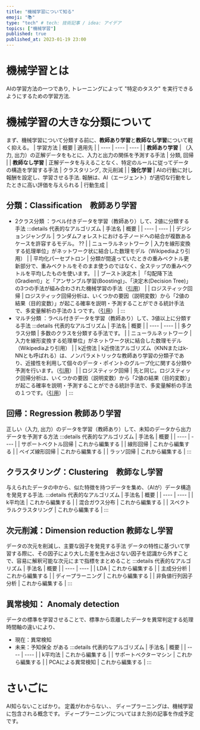 ```yaml
---
title: "機械学習について知る"
emoji: "📚"
type: "tech" # tech: 技術記事 / idea: アイデア
topics: ["機械学習"]
published: true
published_at: 2023-01-19 23:00
---
```


# 機械学習とは
AIの学習方法の一つであり, トレーニングによって "特定のタスク" を実行できるようにするための学習方法.

# 機械学習の大きな分類について
まず、機械学習について分類する前に、**教師あり学習**と**教師なし学習**について軽く抑える。
| 学習方法 | 概要 | 適用先 |
| ---- | ---- | ---- |
| **教師あり学習** | （入力, 出力）の正解データをもとに、入力と出力の関係を予測する手法 | 分類, 回帰 |
| **教師なし学習** | 正解データを与えることなく、特定のルールに従ってデータの構造を学習する手法 | クラスタリング, 次元削減 |
| **強化学習** | AIの行動に対し報酬を設定し、学習させる手法. 報酬は、AI（エージェント）が適切な行動をしたときに高い評価を与えられる | 行動生成 |

## 分類：Classification　教師あり学習
- 2クラス分類
    ：ラベル付きデータを学習（教師あり）して、2値に分類する手法
:::details 代表的なアルゴリズム
| 手法名 | 概要 |
| ---- | ---- |
| デジションジャングル | ランダムフォレストにおける子ノードへの結合が複数あるケースを許容するモデル。 ?? |
| ニューラルネットワーク | 入力を線形変換する処理単位」がネットワーク状に結合した数理モデル（Wikipediaより引用） |
| 平均化パーセプトロン | 分類が間違っていたときの重みベクトル更新部分で、重みベクトルをそのまま使うのではなく、全ステップの重みベクトルを平均したものを使います。 |
| ブースト決定木 | 「勾配降下法(Gradient)」と「アンサンブル学習(Boosting)」、「決定木(Decision Tree)」の3つの手法が組み合わされた機械学習の手法（[引用](https://qiita.com/kuroitu/items/57425380546f7b9ed91c)） |
| ロジスティック回帰 | ロジスティック回帰分析は、いくつかの要因（説明変数）から「2値の結果（目的変数）」が起こる確率を説明・予測することができる統計手法で、多変量解析の手法の１つです。（[引用](https://gmo-research.jp/research-column/logistic-regression-analysis#:~:text=%E3%83%AD%E3%82%B8%E3%82%B9%E3%83%86%E3%82%A3%E3%83%83%E3%82%AF%E5%9B%9E%E5%B8%B0%E5%88%86%E6%9E%90%E3%81%AF%E3%80%81%E3%81%84%E3%81%8F%E3%81%A4%E3%81%8B%E3%81%AE%E8%A6%81%E5%9B%A0%EF%BC%88%E8%AA%AC%E6%98%8E%E5%A4%89%E6%95%B0%EF%BC%89%E3%81%8B%E3%82%89%E3%80%8C2%E5%80%A4%E3%81%AE%E7%B5%90%E6%9E%9C%EF%BC%88%E7%9B%AE%E7%9A%84%E5%A4%89%E6%95%B0%EF%BC%89%E3%80%8D%E3%81%8C%E8%B5%B7%E3%81%93%E3%82%8B%E7%A2%BA%E7%8E%87%E3%82%92%E8%AA%AC%E6%98%8E%E3%83%BB%E4%BA%88%E6%B8%AC%E3%81%99%E3%82%8B%E3%81%93%E3%81%A8%E3%81%8C%E3%81%A7%E3%81%8D%E3%82%8B%E7%B5%B1%E8%A8%88%E6%89%8B%E6%B3%95%E3%81%A7%E3%80%81%E5%A4%9A%E5%A4%89%E9%87%8F%E8%A7%A3%E6%9E%90%E3%81%AE%E6%89%8B%E6%B3%95%E3%81%AE%EF%BC%91%E3%81%A4%E3%81%A7%E3%81%99%E3%80%82)） |
:::
- マルチ分類
    ：ラベル付きデータを学習（教師あり）して、3値以上に分類する手法
:::details 代表的なアルゴリズム
| 手法名 | 概要 |
| ---- | ---- |
| 多クラス分類 | 多数のクラスを分類する手法です。 |
| ニューラルネットワーク | 入力を線形変換する処理単位」がネットワーク状に結合した数理モデル（Wikipediaより引用） |
| k近傍法 | k近傍法アルゴリズム（KNNまたはk-NNとも呼ばれる）は、ノンパラメトリックな教師あり学習の分類子であり、近接性を利用して個々のデータ・ポイントのグループ化に関する分類や予測を行います。（[引用](https://www.ibm.com/jp-ja/topics/knn)）  |
| ロジスティック回帰 | 先と同じ。ロジスティック回帰分析は、いくつかの要因（説明変数）から「2値の結果（目的変数）」が起こる確率を説明・予測することができる統計手法で、多変量解析の手法の１つです。（[引用](https://gmo-research.jp/research-column/logistic-regression-analysis#:~:text=%E3%83%AD%E3%82%B8%E3%82%B9%E3%83%86%E3%82%A3%E3%83%83%E3%82%AF%E5%9B%9E%E5%B8%B0%E5%88%86%E6%9E%90%E3%81%AF%E3%80%81%E3%81%84%E3%81%8F%E3%81%A4%E3%81%8B%E3%81%AE%E8%A6%81%E5%9B%A0%EF%BC%88%E8%AA%AC%E6%98%8E%E5%A4%89%E6%95%B0%EF%BC%89%E3%81%8B%E3%82%89%E3%80%8C2%E5%80%A4%E3%81%AE%E7%B5%90%E6%9E%9C%EF%BC%88%E7%9B%AE%E7%9A%84%E5%A4%89%E6%95%B0%EF%BC%89%E3%80%8D%E3%81%8C%E8%B5%B7%E3%81%93%E3%82%8B%E7%A2%BA%E7%8E%87%E3%82%92%E8%AA%AC%E6%98%8E%E3%83%BB%E4%BA%88%E6%B8%AC%E3%81%99%E3%82%8B%E3%81%93%E3%81%A8%E3%81%8C%E3%81%A7%E3%81%8D%E3%82%8B%E7%B5%B1%E8%A8%88%E6%89%8B%E6%B3%95%E3%81%A7%E3%80%81%E5%A4%9A%E5%A4%89%E9%87%8F%E8%A7%A3%E6%9E%90%E3%81%AE%E6%89%8B%E6%B3%95%E3%81%AE%EF%BC%91%E3%81%A4%E3%81%A7%E3%81%99%E3%80%82)） |
:::

## 回帰：Regression 教師あり学習
正しい（入力, 出力）のデータを学習（教師あり）して、未知のデータから出力データを予測する方法
:::details 代表的なアルゴリズム
| 手法名 | 概要 |
| ---- | ---- |
| サポートベクトル回帰 | これから編集する |
| 線形回帰 | これから編集する |
| ベイズ線形回帰 | これから編集する |
| ラッソ回帰 | これから編集する |
:::

## クラスタリング：Clustering　教師なし学習
与えられたデータの中から、似た特徴を持つデータを集め、（AIが）データ構造を発見する手法.
:::details 代表的なアルゴリズム
| 手法名 | 概要 |
| ---- | ---- |
| k平均法 | これから編集する |
| 混合ガウス分布 | これから編集する |
| スペクトラルクラスタリング | これから編集する |
:::

## 次元削減：Dimension reduction 教師なし学習
データの次元を削減し、主要な因子を発見する手法
データの特性に基づいて学習する際に、その因子により大した差を生み出さない因子を認識から外すことで、容易に解釈可能な次元にまで指標をまとめること
:::details 代表的なアルゴリズム
| 手法名 | 概要 |
| ---- | ---- |
| LDA | これから編集する |
| 主成分分析 | これから編集する |
| ディープラーニング | これから編集する |
| 非負値行列因子分析 | これから編集する |
:::

## 異常検知： Anomaly detection
データの標準を学習させることで、標準から乖離したデータを異常判定する処理
時間軸の違いにより、
- 現在：異常検知
- 未来：予知保全
がある
:::details 代表的なアルゴリズム
| 手法名 | 概要 |
| ---- | ---- |
| k平均法 | これから編集する |
| サポートベクターマシン | これから編集する |
| PCAによる異常検知 | これから編集する |
:::

# さいごに
 AI知らないことばかり。
 定義がわからない、、
 ディープラーニングは、機械学習に包含される概念です。
 ディープラーニングについてはまた別の記事を作成予定です。